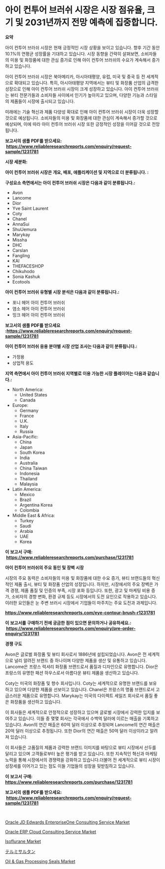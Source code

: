 <p><h1>아이 컨투어 브러쉬 시장은 시장 점유율, 크기 및 2031년까지 전망 예측에 집중합니다.</h1></p><p><strong>요약</strong></p>
<p><p>아이 컨투어 브러쉬 시장은 현재 긍정적인 시장 상황을 보이고 있습니다. 향후 기간 동안 10.1%의 연평균 성장률을 기대하고 있습니다. 시장 동향을 간략히 살펴보면, 소비자들의 미용 및 화장품에 대한 관심 증가로 인해 아이 컨투어 브러쉬의 수요가 계속해서 증가하고 있습니다.</p><p>아이 컨투어 브러쉬 시장은 북아메리카, 아시아태평양, 유럽, 미국 및 중국 등 전 세계적으로 확대되고 있습니다. 특히, 아시아태평양 지역에서는 뷰티 및 화장품 산업의 급격한 성장으로 인해 아이 컨투어 브러쉬 시장이 크게 성장하고 있습니다. 아이 컨투어 브러쉬는 뷰티 전문가들과 소비자들 사이에서 인기가 높아지고 있으며, 다양한 기능과 스타일의 제품들이 시장에 출시되고 있습니다.</p><p>미래에는 기술 혁신과 제품 다양성 확대로 인해 아이 컨투어 브러쉬 시장이 더욱 성장할 것으로 예상됩니다. 소비자들의 미용 및 화장품에 대한 관심이 계속해서 증가할 것으로 예상되며, 이에 따라 아이 컨투어 브러쉬 시장 또한 긍정적인 성장을 이어갈 것으로 전망됩니다.</p></p>
<p><strong>보고서의 샘플 PDF를 받으세요: &nbsp;<a href="https://www.reliableresearchreports.com/enquiry/request-sample/1231781">https://www.reliableresearchreports.com/enquiry/request-sample/1231781</a></strong></p>
<p><strong>시장 세분화:</strong></p>
<p><strong> 아이 컨투어 브러쉬 시장은 개요, 배포, 애플리케이션 및 지역으로 더 분류됩니다. :</strong></p>
<p><strong>구성요소 측면에서는 아이 컨투어 브러쉬 시장은 다음과 같이 분류됩니다.:</strong></p>
<p><ul><li>Avon</li><li>Lancome</li><li>Dior</li><li>Yve Saint Laurent</li><li>Coty</li><li>Chanel</li><li>AnnaSui</li><li>ShuUemura</li><li>Marykay</li><li>Missha</li><li>DHC</li><li>Carslan</li><li>Fangling</li><li>KAI</li><li>THEFACESHOP</li><li>Chikuhodo</li><li>Sonia Kashuk</li><li>Ecotools</li></ul></p>
<p><strong> 아이 컨투어 브러쉬 유형별 시장 분석은 다음과 같이 분류됩니다.:</strong></p>
<p><ul><li>포니 헤어 아이 컨투어 브러쉬</li><li>염소 헤어 아이 컨투어 브러쉬</li><li>밍크 헤어 아이 컨투어 브러쉬</li></ul></p>
<p><strong>보고서의 샘플 PDF를 받으세요 :<a href="https://www.reliableresearchreports.com/enquiry/request-sample/1231781">https://www.reliableresearchreports.com/enquiry/request-sample/1231781</a></strong></p>
<p><strong> 아이 컨투어 브러쉬 응용 분야별 시장 산업 조사는 다음과 같이 분류됩니다.:</strong></p>
<p><ul><li>가정용</li><li>상업적 용도</li></ul></p>
<p><strong>지역 측면에서 아이 컨투어 브러쉬 지역별로 이용 가능한 시장 플레이어는 다음과 같습니다.:</strong></p>
<p><ul>
    <li>
        North America:
        <ul>
            <li>United States</li>
            <li>Canada</li>
        </ul>
    </li>
    <li>
        Europe:
        <ul>
            <li>Germany</li>
            <li>France</li>
            <li>U.K.</li>
            <li>Italy</li>
            <li>Russia</li>
        </ul>
    </li>
    <li>
        Asia-Pacific:
        <ul>
            <li>China</li>
            <li>Japan</li>
            <li>South Korea</li>
            <li>India</li>
            <li>Australia</li>
            <li>China Taiwan</li>
            <li>Indonesia</li>
            <li>Thailand</li>
            <li>Malaysia</li>
        </ul>
    </li>
    <li>
        Latin America:
        <ul>
            <li>Mexico</li>
            <li>Brazil</li>
            <li>Argentina Korea</li>
            <li>Colombia</li>
        </ul>
    </li>
    <li>
        Middle East & Africa:
        <ul>
            <li>Turkey</li>
            <li>Saudi</li>
            <li>Arabia</li>
            <li>UAE</li>
            <li>Korea</li>
        </ul>
    </li>
    </ul></p>
<p><strong>이 보고서 구매: &nbsp;<a href="https://www.reliableresearchreports.com/purchase/1231781">https://www.reliableresearchreports.com/purchase/1231781</a></strong></p>
<p><strong>아이 컨투어 브러쉬의 주요 동인 및 장벽 시장</strong></p>
<p><p>시장의 주요 동력은 소비자들의 미용 및 화장품에 대한 수요 증가, 뷰티 브랜드들의 혁신적인 제품 출시, 뷰티 및 화장품 산업의 성장입니다. 하지만, 시장에서의 주요 장벽은 가격 경쟁, 제품 품질 및 인증의 부족, 시장 포화 등입니다. 또한, 광고 및 마케팅 비용 증가, 소비자의 경향 변화, 환경 규제 등도 시장에서의 도전 요인으로 작용하고 있습니다. 이러한 요인들은 눈 주변 브러시 시장에서 기업들이 마주치는 주요 도전과 과제입니다.</p></p>
<p><strong><a href="https://www.reliableresearchreports.com/eye-contour-brush-r1231781">https://www.reliableresearchreports.com/eye-contour-brush-r1231781</a></strong></p>
<p><strong>이 보고서를 구매하기 전에 궁금한 점이 있으면 문의하거나 공유하세요.: &nbsp;<a href="https://www.reliableresearchreports.com/enquiry/pre-order-enquiry/1231781">https://www.reliableresearchreports.com/enquiry/pre-order-enquiry/1231781</a></strong></p>
<p><strong>경쟁 구도</strong></p>
<p><p>Avon은 글로벌 화장품 및 뷰티 회사로서 1886년에 설립되었습니다. Avon은 전 세계적으로 널리 알려진 브랜드 중 하나이며 다양한 제품을 생산 및 유통하고 있습니다. Lancome은 프랑스 럭셔리 화장품 브랜드로서 품질과 디자인으로 유명합니다. Dior은 프랑스의 유명한 패션 하우스로서 아름다운 뷰티 제품을 생산하고 있습니다. </p><p>Coty는 미국의 화장품 및 향수 회사입니다. Coty는 세계적으로 유명한 브랜드를 보유하고 있으며 다양한 제품을 선보이고 있습니다. Chanel은 프랑스의 명품 브랜드로서 고급스러운 제품으로 유명합니다. Marykay는 미국의 다이렉트 세일즈 회사로서 품질 좋은 화장품을 생산하고 있습니다.</p><p>이 회사들은 세계적으로 안정적으로 성장하고 있으며 글로벌 시장에서 강력한 입지를 보여주고 있습니다. 이들 중 몇몇 회사는 각국에서 수백억 달러에 이르는 매출을 기록하고 있습니다. Avon의 연간 매출은 60억 달러 이상으로 추정되며 Lancome의 연간 매출은 20억 달러 이상으로 추정됩니다. 또한 Dior의 연간 매출은 50억 달러 이상이라고 알려져 있습니다.</p><p>이 회사들은 고품질의 제품과 강력한 브랜드 이미지를 바탕으로 뷰티 시장에서 선두를 달리고 있으며 고객들로부터 높은 평가를 받고 있습니다. 또한 지속적인 혁신과 마케팅 노력을 통해 시장에서의 경쟁력을 강화하고 있습니다.더불어 전 세계적으로 뷰티 시장이 성장세를 이어가고 있는 점도 이들 기업들의 성장을 뒷받침하고 있습니다.</p></p>
<p><strong>이 보고서 구매: &nbsp; <a href="https://www.reliableresearchreports.com/purchase/1231781">https://www.reliableresearchreports.com/purchase/1231781</a></strong></p>
<p><strong>보고서의 샘플 PDF를 받으세요: &nbsp;<a href="https://www.reliableresearchreports.com/enquiry/request-sample/1231781">https://www.reliableresearchreports.com/enquiry/request-sample/1231781</a></strong><strong></strong></p>
<p>&nbsp;</p>
<p><p><a href="https://github.com/julyju69/Market-Research-Report-List-3/blob/main/oracle-jd-edwards-enterpriseone-consulting-service-market.md">Oracle JD Edwards EnterpriseOne Consulting Service Market</a></p><p><a href="https://github.com/gdfhhhj/Market-Research-Report-List-4/blob/main/oracle-erp-cloud-consulting-service-market.md">Oracle ERP Cloud Consulting Service Market</a></p><p><a href="https://www.linkedin.com/pulse/isoflurane-market-size-reflecting-forecast-till-2031-type-application-lbfgc">Isoflurane Market</a></p><p><a href="https://github.com/Fatimaklein1/Market-Research-Report-List-1/blob/main/404405862328.md">テルミサルタン</a></p><p><a href="https://www.linkedin.com/pulse/oil-amp-gas-processing-seals-market-comprehensive-report-its-share-dfdzf">Oil & Gas Processing Seals Market</a></p></p>